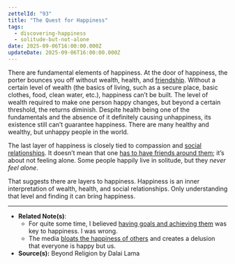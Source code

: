 ```yaml
---
zettelId: "93"
title: "The Quest for Happiness"
tags:
  - discovering-happiness
  - solitude-but-not-alone
date: 2025-09-06T16:00:00.000Z
updateDate: 2025-09-06T16:00:00.000Z
---
```


There are fundamental elements of happiness. At the door of happiness, the porter bounces you off without wealth, health, and [friendship](/notes/52d/). Without a certain level of wealth (the basics of living, such as a secure place, basic clothes, food, clean water, etc.), happiness can’t be built. The level of wealth required to make one person happy changes, but beyond a certain threshold, the returns diminish. Despite health being one of the fundamentals and the absence of it definitely causing unhappiness, its existence still can’t guarantee happiness. There are many healthy and wealthy, but unhappy people in the world.

The last layer of happiness is closely tied to compassion and [social relationships](/notes/44g3/). It doesn’t mean that one [has to have friends around them](/notes/91/); it’s about not feeling alone. Some people happily live in solitude, but they *never feel alone*.

That suggests there are layers to happiness. Happiness is an inner interpretation of wealth, health, and social relationships. Only understanding that level and finding it can bring happiness.

---

- **Related Note(s)**:
  - For quite some time, I believed [having goals and achieving them](/goals-and-existence/) was key to happiness. I was wrong.
  - The media [bloats the happiness of others](/notes/30b3/) and creates a delusion that everyone is happy but us.
- **Source(s):** Beyond Religion by Dalai Lama
